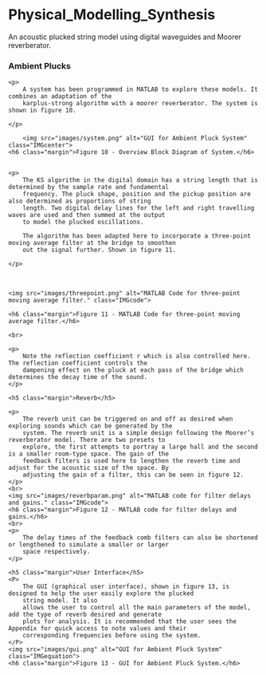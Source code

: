 # Physical_Modelling_Synthesis
An acoustic plucked string model using digital waveguides and Moorer reverberator.

 <h3 class="margin">Ambient Plucks</h3>

    <p>
        A system has been programmed in MATLAB to explore these models. It combines an adaptation of the
        karplus-strong algorithm with a moorer reverberator. The system is shown in figure 10.

    </p>

        <img src="images/system.png" alt="GUI for Ambient Pluck System" class="IMGcenter">
    <h6 class="margin">Figure 10 - Overview Block Diagram of System.</h6>


    <p>
        The KS algorithm in the digital domain has a string length that is determined by the sample rate and fundamental
        frequency. The pluck shape, position and the pickup position are also determined as proportions of string
        length. Two digital delay lines for the left and right travelling waves are used and then summed at the output
        to model the plucked oscillations.

        The algorithm has been adapted here to incorporate a three-point moving average filter at the bridge to smoothen
        out the signal further. Shown in figure 11.

    </p>
<br>

    <img src="images/threepoint.png" alt="MATLAB Code for three-point moving average filter." class="IMGcode">

    <h6 class="margin">Figure 11 - MATLAB Code for three-point moving average filter.</h6>

    <br>

    <p>
        Note the reflection coefficient r which is also controlled here. The reflection coefficient controls the
        dampening effect on the pluck at each pass of the bridge which determines the decay time of the sound.
    </p>

    <h5 class="margin">Reverb</h5>

    <p>
        The reverb unit can be triggered on and off as desired when exploring sounds which can be generated by the
        system. The reverb unit is a simple design following the Moorer’s reverberator model. There are two presets to
        explore, the first attempts to portray a large hall and the second is a smaller room-type space. The gain of the
        feedback filters is used here to lengthen the reverb time and adjust for the acoustic size of the space. By
        adjusting the gain of a filter, this can be seen in figure 12.
    </p>
    <br>
    <img src="images/reverbparam.png" alt="MATLAB code for filter delays and gains." class="IMGcode">
    <h6 class="margin">Figure 12 - MATLAB code for filter delays and gains.</h6>
    <br>
    <p>
        The delay times of the feedback comb filters can also be shortened or lengthened to simulate a smaller or larger
        space respectively.
    </p>

    <h5 class="margin">User Interface</h5>
    <P>
        The GUI (graphical user interface), shown in figure 13, is designed to help the user easily explore the plucked
        string model. It also
        allows the user to control all the main parameters of the model, add the type of reverb desired and generate
        plots for analysis. It is recommended that the user sees the Appendix for quick access to note values and their
        corresponding frequencies before using the system.
    </P>
    <img src="images/gui.png" alt="GUI for Ambient Pluck System" class="IMGequation">
    <h6 class="margin">Figure 13 - GUI for Ambient Pluck System.</h6>
